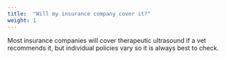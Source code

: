 ```yaml
---
title:  "Will my insurance company cover it?"
weight: 1
---
```

Most insurance companies will cover therapeutic ultrasound if a vet recommends it, but individual policies vary so it is always best to check.
